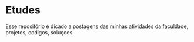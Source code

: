 # Etudes
Esse repositório é dicado a postagens das minhas atividades da faculdade, projetos, codigos, soluçoes 
